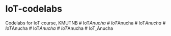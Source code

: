 # IoT-codelabs
Codelabs for IoT course, KMUTNB
#   I o T _ A n u c h a  
 #   I o T _ A n u c h a  
 #   I o T _ A n u c h a  
 #   I o T _ A n u c h a  
 #   I o T _ A n u c h a  
 #   I o T _ A n u c h a  
 #   I o T _ A n u c h a  
 